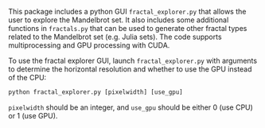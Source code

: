 This package includes a python GUI `fractal_explorer.py` that allows the user to explore the Mandelbrot set. It also includes some additional functions in `fractals.py` that can be used to generate other fractal types related to the Mandelbrot set (e.g. Julia sets). The code supports multiprocessing and GPU processing with CUDA.

To use the fractal explorer GUI, launch `fractal_explorer.py` with arguments to determine the horizontal resolution and whether to use the GPU instead of the CPU:

```python
python fractal_explorer.py [pixelwidth] [use_gpu]
```

`pixelwidth` should be an integer, and `use_gpu` should be either 0 (use CPU) or 1 (use GPU).
